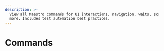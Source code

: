 ```yaml
---
description: >-
  View all Maestro commands for UI interactions, navigation, waits, scripts, and
  more. Includes test automation best practices.
---
```


# Commands

